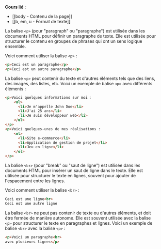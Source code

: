 **Cours lié :**
- [[body - Contenu de la page]]
- [[b, em, u - Format de texte]]

La balise `<p>` (pour "paragraph" ou "paragraphe") est utilisée dans les documents HTML pour définir un paragraphe de texte. Elle est utilisée pour structurer le contenu en groupes de phrases qui ont un sens logique ensemble.

Voici comment utiliser la balise `<p>` :

```HTML
<p>Ceci est un paragraphe</p>
<p>Ceci est un autre paragraphe</p>
```

La balise `<p>` peut contenir du texte et d'autres éléments tels que des liens, des images, des listes, etc. Voici un exemple de balise `<p>` avec différents éléments :

```HTML
<p>Voici quelques informations sur moi :
	<ul>
	  <li>Je m'appelle John Doe</li>
	  <li>J'ai 25 ans</li>
	  <li>Je suis développeur web</li>
	</ul>
</p>
<p>Voici quelques-unes de mes réalisations :
	<ol>
	  <li>Site e-commerce</li>
	  <li>Application de gestion de projet</li>
	  <li>Jeu en ligne</li>
	</ol>
</p>
```

La balise `<br>` (pour "break" ou "saut de ligne") est utilisée dans les documents HTML pour insérer un saut de ligne dans le texte. Elle est utilisée pour structurer le texte en lignes, souvent pour ajouter de l'espacement entre les lignes.

Voici comment utiliser la balise `<br>` :

```HTML
Ceci est une ligne<br>
Ceci est une autre ligne
```

La balise `<br>` ne peut pas contenir de texte ou d'autres éléments, et doit être fermée de manière autonome. Elle est souvent utilisée avec la balise `<p>` pour structurer le texte en paragraphes et lignes. Voici un exemple de balise `<br>` avec la balise `<p>` :

```HTML
<p>Voici un paragraphe<br>
avec plusieurs lignes</p>
```